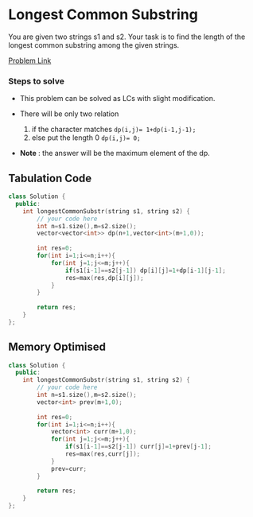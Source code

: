 # Longest Common Substring

You are given two strings s1 and s2. Your task is to find the length of the longest common substring among the given strings.

[Problem Link](https://www.geeksforgeeks.org/problems/longest-common-substring1452/1)

### Steps to solve
* This problem can be solved as LCs with slight modification.

* There will be only two relation
    1. if the character matches
    ```dp(i,j)= 1+dp(i-1,j-1); ```
    2. else put the length 0
    ```dp(i,j)= 0; ```

* **Note** : the answer will be the maximum element of the dp.

## Tabulation Code
```cpp
class Solution {
  public:
    int longestCommonSubstr(string s1, string s2) {
        // your code here
        int n=s1.size(),m=s2.size();
        vector<vector<int>> dp(n+1,vector<int>(m+1,0));
        
        int res=0;
        for(int i=1;i<=n;i++){
            for(int j=1;j<=m;j++){
                if(s1[i-1]==s2[j-1]) dp[i][j]=1+dp[i-1][j-1];
                res=max(res,dp[i][j]);
            }
        }
        
        return res;
    }
};
```

## Memory Optimised
```cpp
class Solution {
  public:
    int longestCommonSubstr(string s1, string s2) {
        // your code here
        int n=s1.size(),m=s2.size();
        vector<int> prev(m+1,0);
        
        int res=0;
        for(int i=1;i<=n;i++){
            vector<int> curr(m+1,0);
            for(int j=1;j<=m;j++){
                if(s1[i-1]==s2[j-1]) curr[j]=1+prev[j-1];
                res=max(res,curr[j]);
            }
            prev=curr;
        }
        
        return res;
    }
};
```